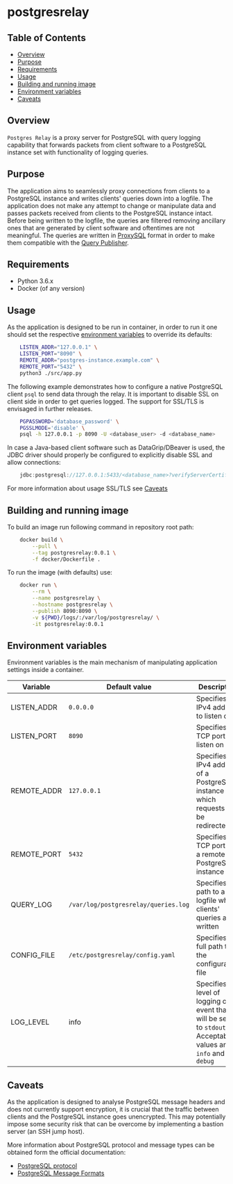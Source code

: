 # postgresrelay

## Table of Contents

* [Overview](#overview)
* [Purpose](#purpose)
* [Requirements](#requirements)
* [Usage](#usage)
* [Building and running image](#building-and-running-image)
* [Environment variables](#environment-variables)
* [Caveats](#caveats)

## Overview

`Postgres Relay` is a proxy server for PostgreSQL with query logging capability that forwards packets from client software to a PostgreSQL instance set with functionality of logging queries.

## Purpose

The application aims to seamlessly proxy connections from clients to a PostgreSQL instance and writes clients' queries down into a logfile. The application does not make any attempt to change or manipulate data and passes packets received from clients to the PostgreSQL instance intact. Before being written to the logfile, the queries are filtered removing ancillary ones that are generated by client software and oftentimes are not meaningful. The queries are written in [ProxySQL](https://github.com/sysown/proxysql/wiki/Query-Logging#json-format-logging) format in order to make them compatible with the [Query Publisher](https://github.com/constantine-kutenko/query-ublisher).

## Requirements

* Python 3.6.x
* Docker (of any version)

## Usage

As the application is designed to be run in container, in order to run it one should set the respective [environment variables](#environment-variables) to override its defaults:

```bash
    LISTEN_ADDR="127.0.0.1" \
    LISTEN_PORT="8090" \
    REMOTE_ADDR="postgres-instance.example.com" \
    REMOTE_PORT="5432" \
    python3 ./src/app.py
```

The following example demonstrates how to configure a native PostgreSQL client `psql` to send data through the relay. It is important to disable SSL on client side in order to get queries logged. The support for SSL/TLS is envisaged in further releases.

```bash
    PGPASSWORD='database_password' \
    PGSSLMODE='disable' \
    psql -h 127.0.0.1 -p 8090 -U <database_user> -d <database_name>
```

In case a Java-based client software such as DataGrip/DBeaver is used, the JDBC driver should properly be configured to explicitly disable SSL and allow connections:

```javascript
    jdbc:postgresql://127.0.0.1:5433/<database_name>?verifyServerCertificate=false&useSSL=false&sslmode=disable
```

For more information about usage SSL/TLS see [Caveats](#caveats)

## Building and running image

To build an image run following command in repository root path:

```bash
    docker build \
        --pull \
        --tag postgresrelay:0.0.1 \
        -f docker/Dockerfile .
```

To run the image (with defaults) use:

```bash
    docker run \
        --rm \
        --name postgresrelay \
        --hostname postgresrelay \
        --publish 8090:8090 \
        -v ${PWD}/logs/:/var/log/postgresrelay/ \
        -it postgresrelay:0.0.1
```

## Environment variables

Environment variables is the main mechanism of manipulating application settings inside a container.

| Variable | Default value | Description |
| --- | --- | --- |
| LISTEN_ADDR | `0.0.0.0` | Specifies the IPv4 address to listen on |
| LISTEN_PORT | `8090` | Specifies the TCP port to listen on |
| REMOTE_ADDR | `127.0.0.1` | Specifies the IPv4 address of a PostgreSQL instance to which requests will be redirected |
| REMOTE_PORT | `5432` | Specifies TCP port for a remote PostgreSQL instance |
| QUERY_LOG | `/var/log/postgresrelay/queries.log` | Specifies the path to a logfile where clients' queries are written |
| CONFIG_FILE | `/etc/postgresrelay/config.yaml` | Specifies the full path to the configuration file |
| LOG_LEVEL | info | Specifies level of logging of event that will be sent to `stdout`. Acceptable values are `info` and `debug` |

## Caveats

As the application is designed to analyse PostgreSQL message headers and does not currently support encryption, it is crucial that the traffic between clients and the PostgreSQL instance goes unencrypted. This may potentially impose some security risk that can be overcome by implementing a bastion server (an SSH jump host).

More information about PostgreSQL protocol and message types can be obtained form the official documentation:

* [PostgreSQL protocol](https://www.postgresql.org/docs/7.2/protocol-protocol.html)
* [PostgreSQL Message Formats](https://www.postgresql.org/docs/7.2/protocol-message-formats.html)
